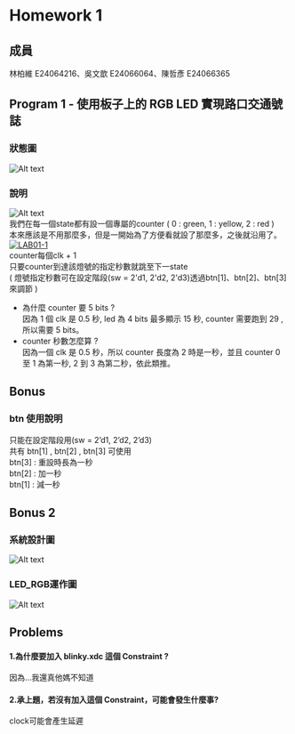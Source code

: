 # Homework 1
## 成員
林柏維 E24064216、吳文歆 E24066064、陳哲彥 E24066365
## Program 1 - 使用板子上的 RGB LED 實現路口交通號誌
### 狀態圖
![Alt text](https://i.ibb.co/qDR6hDD/image.jpg)
### 說明
![Alt text](https://i.ibb.co/yBNWpQj/1.png)  
我們在每一個state都有設一個專屬的counter ( 0 : green, 1 : yellow, 2 : red )  
本來應該是不用那麼多，但是一開始為了方便看就設了那麼多，之後就沿用了。  
<a href="https://ibb.co/vkz39JL/"><img src="https://i.ibb.co/QMmP06Y/LAB01-1.png" alt="LAB01-1" border="0"></a><br />
counter每個clk + 1  
只要counter到達該燈號的指定秒數就跳至下一state  
( 燈號指定秒數可在設定階段(sw = 2'd1, 2'd2, 2'd3)透過btn[1]、btn[2]、btn[3]來調節 )  


* 為什麼 counter 要 5 bits ?  
因為 1 個 clk 是 0.5 秒, led 為 4 bits 最多顯示 15 秒, counter 需要跑到 29 ,所以需要 5 bits。
* counter 秒數怎麼算 ?  
因為一個 clk 是 0.5 秒，所以 counter 長度為 2 時是一秒，並且 counter 0 至 1 為第一秒,  2 到 3 為第二秒，依此類推。

## Bonus
### btn 使用說明  
只能在設定階段用(sw = 2’d1, 2’d2, 2’d3)  
共有 btn[1] , btn[2] , btn[3] 可使用  
btn[3] : 重設時長為一秒  
btn[2] : 加一秒  
btn[1] : 減一秒  
## Bonus 2
### 系統設計圖
![Alt text](https://i.ibb.co/7Vkd0c6/3.png)
### LED_RGB運作圖
![Alt text](https://i.ibb.co/xgnDdcv/2.png)
## Problems
#### 1.為什麼要加入 blinky.xdc 這個 Constraint ?
因為...我還真他媽不知道
#### 2.承上題，若沒有加入這個 Constraint，可能會發生什麼事?
clock可能會產生延遲
